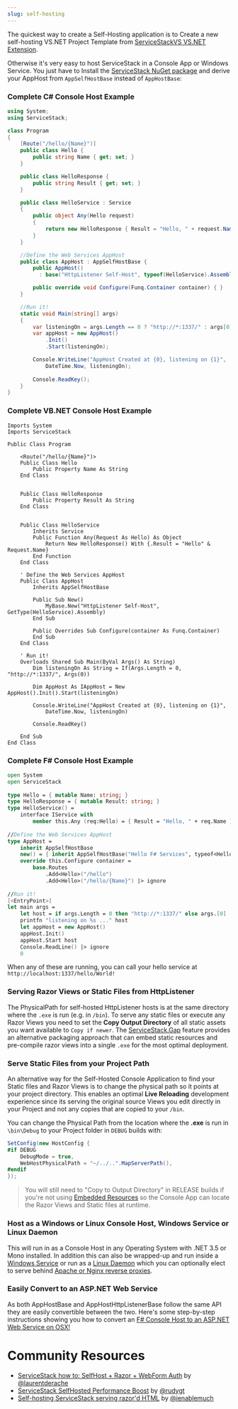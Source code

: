 ```yaml
---
slug: self-hosting
---
```

The quickest way to create a Self-Hosting application is to Create a new self-hosting VS.NET Project Template from [ServiceStackVS VS.NET Extension](https://github.com/ServiceStack/ServiceStackVS#servicestack-vsnet-templates).

Otherwise it's very easy to host ServiceStack in a Console App or Windows Service. You just have to Install the [ServiceStack NuGet package](https://www.nuget.org/packages/ServiceStack) and derive your AppHost from `AppSelfHostBase` instead of `AppHostBase`:

### Complete C# Console Host Example

```csharp
using System;
using ServiceStack;

class Program 
{
    [Route("/hello/{Name}")]
    public class Hello {
        public string Name { get; set; }
    }

    public class HelloResponse {
        public string Result { get; set; }
    }

    public class HelloService : Service
    {
        public object Any(Hello request) 
        {
            return new HelloResponse { Result = "Hello, " + request.Name };
        }
    }

    //Define the Web Services AppHost
    public class AppHost : AppSelfHostBase {
        public AppHost() 
          : base("HttpListener Self-Host", typeof(HelloService).Assembly) {}

        public override void Configure(Funq.Container container) { }
    }

    //Run it!
    static void Main(string[] args)
    {
        var listeningOn = args.Length == 0 ? "http://*:1337/" : args[0];
        var appHost = new AppHost()
            .Init()
            .Start(listeningOn);

        Console.WriteLine("AppHost Created at {0}, listening on {1}", 
            DateTime.Now, listeningOn);
            
        Console.ReadKey();
    }
}
```

### Complete VB.NET Console Host Example
```vbnet
Imports System
Imports ServiceStack

Public Class Program

    <Route("/hello/{Name}")>
    Public Class Hello
        Public Property Name As String
    End Class


    Public Class HelloResponse
        Public Property Result As String
    End Class


    Public Class HelloService
        Inherits Service
        Public Function Any(Request As Hello) As Object
            Return New HelloResponse() With {.Result = "Hello" & Request.Name}
        End Function
    End Class

    ' Define the Web Services AppHost
    Public Class AppHost
        Inherits AppSelfHostBase

        Public Sub New()
            MyBase.New("HttpListener Self-Host", GetType(HelloService).Assembly)
        End Sub

        Public Overrides Sub Configure(container As Funq.Container)
        End Sub
    End Class

    ' Run it!
    Overloads Shared Sub Main(ByVal Args() As String)        
        Dim listeningOn As String = If(Args.Length = 0, "http://*:1337/", Args(0))

        Dim AppHost As IAppHost = New AppHost().Init().Start(listeningOn)

        Console.WriteLine("AppHost Created at {0}, listening on {1}",
            DateTime.Now, listeningOn)

        Console.ReadKey()

    End Sub
End Class
```

### Complete F# Console Host Example

```fsharp
open System
open ServiceStack
 
type Hello = { mutable Name: string; }
type HelloResponse = { mutable Result: string; }
type HelloService() =
    interface IService with
        member this.Any (req:Hello) = { Result = "Hello, " + req.Name }
 
//Define the Web Services AppHost
type AppHost =
    inherit AppSelfHostBase 
    new() = { inherit AppSelfHostBase("Hello F# Services", typeof<HelloService>.Assembly) }
    override this.Configure container =
        base.Routes
            .Add<Hello>("/hello")
            .Add<Hello>("/hello/{Name}") |> ignore
 
//Run it!
[<EntryPoint>]
let main args =
    let host = if args.Length = 0 then "http://*:1337/" else args.[0]
    printfn "listening on %s ..." host
    let appHost = new AppHost()
    appHost.Init()
    appHost.Start host
    Console.ReadLine() |> ignore
    0
```

When any of these are running, you can call your hello service at `http://localhost:1337/hello/World!`

### Serving Razor Views or Static Files from HttpListener

The PhysicalPath for self-hosted HttpListener hosts is at the same directory where the `.exe` is run (e.g. in `/bin`). To serve any static files or execute any Razor Views you need to set the **Copy Output Directory** of all static assets you want available to `Copy if newer`. The [ServiceStack.Gap](https://github.com/ServiceStack/ServiceStack.Gap) feature provides an alternative packaging approach that can embed static resources and pre-compile razor views into a single `.exe` for the most optimal deployment.

### Serve Static Files from your Project Path

An alternative way for the Self-Hosted Console Application to find your Static files and Razor Views is to change the physical path so it points at your project directory. This enables an optimal **Live Reloading** development experience since its serving the original source Views you edit directly in your Project and not any copies that are copied to your `/bin`. 

You can change the Physical Path from the location where the **.exe** is run in `\bin\Debug` to your Project folder in `DEBUG` builds with: 

```csharp
SetConfig(new HostConfig {
#if DEBUG
    DebugMode = true,
    WebHostPhysicalPath = "~/../..".MapServerPath(),
#endif
});
```

> You will still need to "Copy to Output Directory" in RELEASE builds if you're not using [Embedded Resources](?id=Virtual-file-system#embedded-resources) so the Console App can locate the Razor Views and Static files at runtime.

### Host as a Windows or Linux Console Host, Windows Service or Linux Daemon

This will run in as a Console Host in any Operating System with .NET 3.5 or Mono installed. In addition this can also be wrapped-up and run inside a [Windows Service](https://github.com/ServiceStack/ServiceStack.Examples/tree/master/src/StarterTemplates/WinServiceAppHost) or run as a [Linux Daemon](?id=Run-ServiceStack-as-a-daemon-on-Linux) which you can optionally elect to serve behind [Apache or Nginx reverse proxies](?id=Run-ServiceStack-as-a-daemon-on-Linux).

### Easily Convert to an ASP.NET Web Service

As both AppHostBase and AppHostHttpListenerBase follow the same API they are easily convertible between the two. Here's some step-by-step instructions showing you how to convert an [F# Console Host to an ASP.NET Web Service on OSX!](http://www.servicestack.net/mythz_blog/?p=785)


# Community Resources

  - [ServiceStack how to: SelfHost + Razor + WebForm Auth](http://lderache.github.io/servicestack-how-to-selfhost-plus-razor-plus-webform/) by [@laurentderache](https://twitter.com/laurentderache)  
  - [ServiceStack SelfHosted Performance Boost](http://en.rdebug.com/2013/05/servicestack-selfhosted-performance-boost/) by [@rudygt](https://twitter.com/rudygt)
  - [Self-hosting ServiceStack serving razor'd HTML](http://www.ienablemuch.com/2012/12/self-hosting-servicestack-serving.html) by [@ienablemuch](http://twitter.com/ienablemuch)